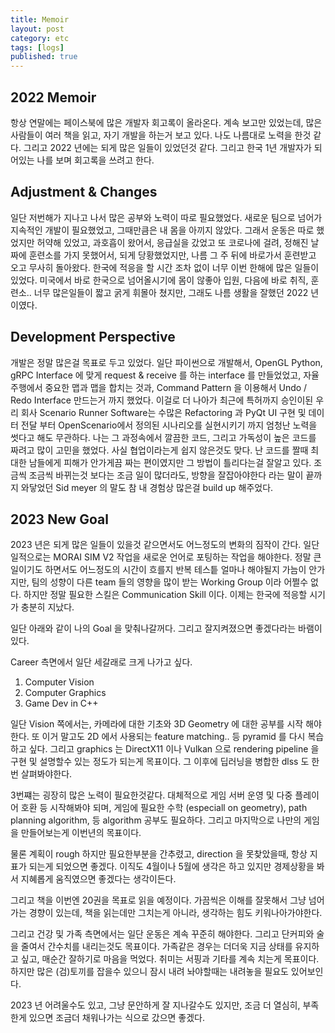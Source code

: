 ```yaml
---
title: Memoir
layout: post
category: etc
tags: [logs]
published: true
---
```


## 2022 Memoir

항상 연말에는 페이스북에 많은 개발자 회고록이 올라온다. 계속 보고만 있었는데, 많은 사람들이 여러 책을 읽고, 자기 개발을 하는거 보고 있다. 나도 나름대로 노력을 한것 같다. 그리고 2022 년에는 되게 많은 일들이 있었던것 같다. 그리고 한국 1년 개발자가 되어있는 나를 보며 회고록을 쓰려고 한다.

## Adjustment & Changes

일단 저번해가 지나고 나서 많은 공부와 노력이 따로 필요했었다. 새로운 팀으로 넘어가 지속적인 개발이 필요했었고, 그때만큼은 내 몸을 아끼지 않았다. 그래서 운동은 따로 했었지만 허약해 있었고, 과호흡이 왔어서, 응급실을 갔었고 또 코로나에 걸려, 정해진 날짜에 훈련소를 가지 못했어서, 되게 당황했었지만, 나름 그 주 뒤에 바로가서 훈련받고 오고 무사히 돌아왔다. 한국에 적응을 할 시간 조차 없이 너무 이번 한해에 많은 일들이 있었다. 미국에서 바로 한국으로 넘어올시기에 몸이 않좋아 입원, 다음에 바로 취직, 훈련소.. 너무 많은일들이 짧고 굵게 휘몰아 쳤지만, 그래도 나름 생활을 잘했던 2022 년 이였다.

## Development Perspective

개발은 정말 많은걸 목표로 두고 있었다. 일단 파이썬으로 개발해서, OpenGL Python, gRPC Interface 에 맞게 request & receive 를 하는 interface 를 만들었었고, 자율주행에서 중요한 맵과 맵을 합치는 것과, Command Pattern 을 이용해서 Undo / Redo Interface 만드는거 까지 했었다. 이걸로 더 나아가 최근에 특허까지 승인이된 우리 회사 Scenario Runner Software는 수많은 Refactoring 과 PyQt UI 구현 및 데이터 전달 부터 OpenScenario에서 정의된 시나리오를 실현시키기 까지 엄청난 노력을 썻다고 해도 무관하다. 나는 그 과정속에서 깔끔한 코드, 그리고 가독성이 높은 코드를 짜려고 많이 고민을 했었다. 사실 협업이라는게 쉽지 않은것도 맞다. 난 코드를 짤때 최대한 남들에게 피해가 안가게끔 짜는 편이였지만 그 방법이 틀리다는걸 잘알고 있다. 조금씩 조금씩 바뀌는것 보다는 조금 일이 많더라도, 방향을 잘잡아야한다 라는 말이 끝까지 와닿었던 Sid meyer 의 말도 참 내 경험상 많은걸 build up 해주었다.

## 2023 New Goal

2023 년은 되게 많은 일들이 있을것 같으면서도 어느정도의 변화의 짐작이 간다. 일단 일적으로는 MORAI SIM V2 작업을 새로운 언어로 포팅하는 작업을 해야한다. 정말 큰 일이기도 하면서도 어느정도의 시간이 흐를지 반복 테스틑 얼마나 해야될지 가늠이 안가지만, 팀의 성향이 다른 team 들의 영향을 많이 받는 Working Group 이라 어쩔수 없다. 하지만 정말 필요한 스킬은 Communication Skill 이다. 이제는 한국에 적응할 시기가 충분히 지났다.

일단 아래와 같이 나의 Goal 을 맞춰나갈꺼다. 그리고 잘지켜졌으면 좋겠다라는 바램이 있다.

Career 측면에서 일단 세갈래로 크게 나가고 싶다.

1. Computer Vision
2. Computer Graphics
3. Game Dev in C++

일단 Vision 쪽에서는, 카메라에 대한 기초와 3D Geometry 에 대한 공부를 시작 해야한다. 또 이거 말고도 2D 에서 사용되는 feature matching.. 등 pyramid 를 다시 복습하고 싶다.
그리고 graphics 는 DirectX11 이나 Vulkan 으로 rendering pipeline 을 구현 및 설명할수 있는 정도가 되는게 목표이다. 그 이후에 딥러닝을 병합한 dlss 도 한번 살펴봐야한다.

3번쨰는 굉장히 많은 노력이 필요한것같다. 대체적으로 게임 서버 운영 및 다중 플레이어 호환 등 시작해봐야 되며, 게임에 필요한 수학 (especiall on geometry), path planning algorithm, 등 algorithm 공부도 필요하다. 그리고 마지막으로 나만의 게임을 만들어보는게 이번년의 목표이다.

물론 계획이 rough 하지만 필요한부분을 간추렸고, direction 을 못찾았을때, 항상 지표가 되는게 되었으면 좋겠다. 이직도 4월이나 5월에 생각은 하고 있지만 경제상황을 봐서 지혜롭게 움직였으면 좋겠다는 생각이든다.

그리고 책을 이번엔 20권을 목표로 읽을 예정이다. 가끔씩은 이해를 잘못해서 그냥 넘어가는 경향이 있는데, 책을 읽는데만 그치는게 아니라, 생각하는 힘도 키워나아가야한다.

그리고 건강 및 가족 측면에서는
일단 운동은 계속 꾸준히 해야한다. 그리고 단커피와 술을 줄여서 간수치를 내리는것도 목표이다. 가족같은 경우는 더더욱 지금 상태를 유지하고 싶고, 매순간 잘하기로 마음을 먹었다. 취미는 서핑과 기타를 계속 치는게 목표이다. 하지만 많은 (검)토끼를 잡을수 있으니 잠시 내려 놔야할때는 내려놓을 필요도 있어보인다.

2023 년 어려울수도 있고, 그냥 문안하게 잘 지나갈수도 있지만, 조금 더 열심히, 부족한게 있으면 조금더 채워나가는 식으로 갔으면 좋겠다.